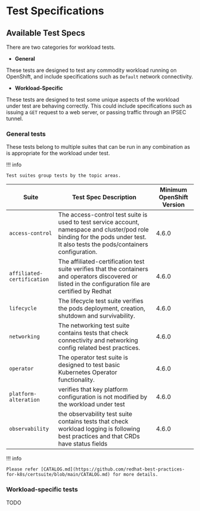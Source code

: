 <!-- markdownlint-disable line-length no-bare-urls -->
# Test Specifications

## Available Test Specs

There are two categories for workload tests.

- **General**

These tests are designed to test any commodity workload running on OpenShift, and include specifications such as
`Default` network connectivity.

- **Workload-Specific**

These tests are designed to test some unique aspects of the workload under test are behaving correctly. This could
include specifications such as issuing a `GET` request to a web server, or passing traffic through an IPSEC tunnel.

### General tests

These tests belong to multiple suites that can be run in any combination as is
appropriate for the workload under test.

!!! info

    Test suites group tests by the topic areas.

Suite|Test Spec Description|Minimum OpenShift Version
---|---|---
`access-control`|The access-control test suite is used to test  service account, namespace and cluster/pod role binding for the pods under test. It also tests the pods/containers configuration.|4.6.0
`affiliated-certification`|The affiliated-certification test suite verifies that the containers and operators discovered or listed in the configuration file are certified by Redhat|4.6.0
`lifecycle`| The lifecycle test suite verifies the pods deployment, creation, shutdown and  survivability. |4.6.0
`networking`|The networking test suite contains tests that check connectivity and networking config related best practices.|4.6.0
`operator`|The operator test suite is designed to test basic Kubernetes Operator functionality.|4.6.0
`platform-alteration`| verifies that key platform configuration is not modified by the workload under test|4.6.0
`observability`|  the observability test suite contains tests that check workload logging is following best practices and that CRDs have status fields|4.6.0

!!! info

    Please refer [CATALOG.md](https://github.com/redhat-best-practices-for-k8s/certsuite/blob/main/CATALOG.md) for more details.

### Workload-specific tests

TODO
